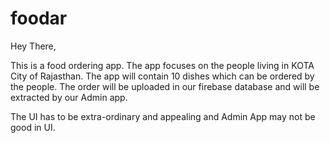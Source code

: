 # foodar

Hey There, 

This is a food ordering app.
The app focuses on the people living in KOTA City of Rajasthan.
The app will contain 10 dishes which can be ordered by the people.
The order will be uploaded in our firebase database and will be extracted by our Admin app.

The UI has to be extra-ordinary and appealing and Admin App may not be good in UI.



